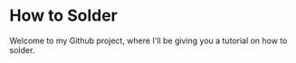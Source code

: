 # How to Solder

Welcome to my Github project, where I'll be giving you a tutorial on how to solder. 

